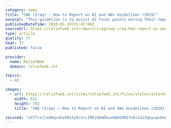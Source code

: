 ```yaml
---
category: news
title: "CWG (Iraq) – How to Report on AI and 4Ws Guidelines (2019)"
excerpt: "This guideline is to assist AI focal points during their reporting period. With the constant turnover of staff, this guideline should also be able to provide a clear step by step for new AI focal points to ensure the reporting deadlines are met and the data quality of the reporting is with minimum to no errors. This guideline should be used by ..."
publishedDateTime: 2020-01-19T15:42:00Z
sourceUrl: https://reliefweb.int/report/iraq/cwg-iraq-how-report-ai-and-4ws-guidelines-2019
type: article
quality: 37
heat: 37
published: false

provider:
  name: ReliefWeb
  domain: reliefweb.int

topics:
  - AI

images:
  - url: https://reliefweb.int/sites/reliefweb.int/files/styles/attachment-large/public/resources-pdf-previews/1443108-11._annex_xi_ai_4ws_guidelines_combined_for_partners.png?itok=Gbwt__Jv
    width: 612
    height: 792
    title: "CWG (Iraq) – How to Report on AI and 4Ws Guidelines (2019)"

secured: "xV77cif/eUKqcohaSRsSj0/vccJRDjbDmOkuvQ4mVVM27nEcSa13qoyvpvknHpAw2v2ySBgt/kXU5jl0Jvyo2MHTx9mBkvizbo8jO5XDXi1bG0JtUAfcI+f6Rym+Bk6w+l+YezRvY+k/17cKO71xay1M9hTTWld/FcLY5O8i446dLo7rzpdFOY/SJqGiJ3HQMac1ONZpDD9KFKJwh4tVlprLzYztQw9qwauimfAGrOXg1HA8xRCJuv27ngRG7DVJbPy4xSM9Kde5qH2InLevVXrHrrabPM8G5X6MlGFFppc=;3kWsqBXebPdzK0dNakSjww=="
---
```


